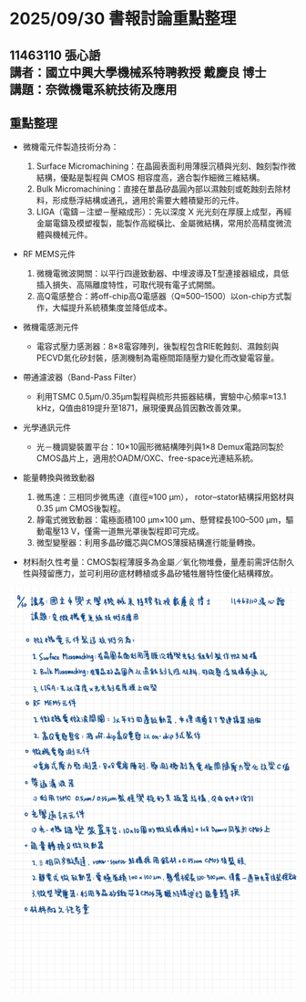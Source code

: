 2025/09/30 書報討論重點整理
===
11463110 張心䛡  
講者：國立中興大學機械系特聘教授 戴慶良 博士  
講題：奈微機電系統技術及應用
---

## 重點整理

* 微機電元件製造技術分為：
    1. Surface Micromachining：在晶圓表面利用薄膜沉積與光刻、蝕刻製作微結構，優點是製程與 CMOS 相容度高，適合製作細微三維結構。
    2. Bulk Micromachining：直接在單晶矽晶圓內部以濕蝕刻或乾蝕刻去除材料，形成懸浮結構或通孔，適用於需要大體積變形的元件。
    3. LIGA（電鑄－注塑－壓縮成形）：先以深度 X 光光刻在厚膜上成型，再經金屬電鑄及模塑複製，能製作高縱橫比、金屬微結構，常用於高精度微流體與機械元件。
* RF MEMS元件
    1. 微機電微波開關：以平行四邊致動器、中埋波導及T型連接器組成，具低插入損失、高隔離度特性，可取代現有電子式開關。
    2. 高Q電感整合：將off-chip高Q電感器（Q≈500–1500）以on-chip方式製作，大幅提升系統積集度並降低成本。

* 微機電感測元件
    * 電容式壓力感測器：8×8電容陣列，後製程包含RIE乾蝕刻、濕蝕刻與PECVD氮化矽封裝，感測機制為電極間距隨壓力變化而改變電容量。

* 帶通濾波器（Band-Pass Filter）
    * 利用TSMC 0.5μm/0.35μm製程與梳形共振器結構，實驗中心頻率≈13.1 kHz，Q值由819提升至1871，展現優異品質因數改善效果。

* 光學通訊元件
    * 光－機調變裝置平台：10×10圓形微結構陣列與1×8 Demux電路同製於CMOS晶片上，適用於OADM/OXC、free-space光連結系統。

* 能量轉換與微致動器
    1. 微馬達：三相同步微馬達（直徑≈100 μm）， rotor–stator結構採用鋁材與0.35 μm CMOS後製程。
    2. 靜電式微致動器：電極面積100 μm×100 μm、懸臂樑長100–500 μm，驅動電壓13 V，僅需一道無光罩後製程即可完成。
    3. 微型變壓器：利用多晶矽鐵芯與CMOS薄膜結構進行能量轉換。

* 材料耐久性考量：CMOS製程薄膜多為金屬／氧化物堆疊，量產前需評估耐久性與殘留應力，並可利用矽底材轉植或多晶矽犧牲層特性優化結構釋放。

![整理手寫圖片](250930.jpg)

